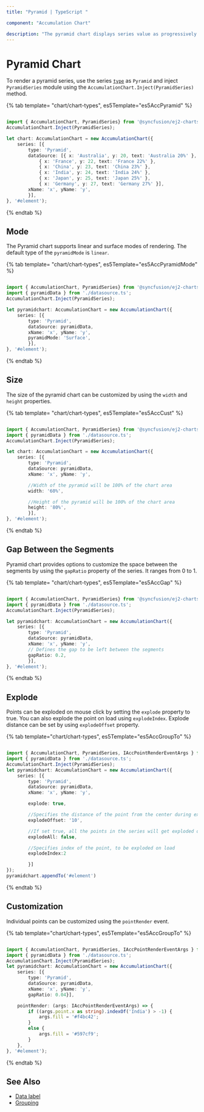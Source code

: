 ```yaml
---
title: "Pyramid | TypeScript "

component: "Accumulation Chart"

description: "The pyramid chart displays series value as progressively decreasing amount to hundred percent in total"
---
```


# Pyramid Chart

To render a pyramid series, use the series [`type`](../api/accumulation-chart/accumulationSeriesModel/) as `Pyramid` and
inject `PyramidSeries` module using the `AccumulationChart.Inject(PyramidSeries)` method.

{% tab template= "chart/chart-types", es5Template="es5AccPyramid" %}

```typescript

import { AccumulationChart, PyramidSeries} from '@syncfusion/ej2-charts';
AccumulationChart.Inject(PyramidSeries);

let chart: AccumulationChart = new AccumulationChart({
    series: [{
        type: 'Pyramid',
        dataSource: [{ x: 'Australia', y: 20, text: 'Australia 20%' },
            { x: 'France', y: 22, text: 'France 22%' },
            { x: 'China', y: 23, text: 'China 23%' },
            { x: 'India', y: 24, text: 'India 24%' },
            { x: 'Japan', y: 25, text: 'Japan 25%' },
            { x: 'Germany', y: 27, text: 'Germany 27%' }],
        xName: 'x', yName: 'y',
        }],
}, '#element');

```

{% endtab %}

## Mode

The Pyramid chart supports linear and surface modes of rendering. The default type of the
`pyramidMode` is `linear`.

{% tab template= "chart/chart-types", es5Template="es5AccPyramidMode" %}

```typescript

import { AccumulationChart, PyramidSeries} from '@syncfusion/ej2-charts';
import { pyramidData } from './datasource.ts';
AccumulationChart.Inject(PyramidSeries);

let pyramidchart: AccumulationChart = new AccumulationChart({
    series: [{
        type: 'Pyramid',
        dataSource: pyramidData,
        xName: 'x', yName: 'y',
        pyramidMode: 'Surface',
        }],
}, '#element');

```

{% endtab %}

## Size

The size of the pyramid chart can be customized by using the  `width` and `height` properties.

{% tab template= "chart/chart-types", es5Template="es5AccCust" %}

```typescript

import { AccumulationChart, PyramidSeries} from '@syncfusion/ej2-charts';
import { pyramidData } from './datasource.ts';
AccumulationChart.Inject(PyramidSeries);

let chart: AccumulationChart = new AccumulationChart({
    series: [{
        type: 'Pyramid',
        dataSource: pyramidData,
        xName: 'x', yName: 'y',

        //Width of the pyramid will be 100% of the chart area
        width: '60%',

        //Height of the pyramid will be 100% of the chart area
        height: '80%',
        }],
}, '#element');

```

{% endtab %}

## Gap Between the Segments

Pyramid chart provides options to customize the space between the segments by using the `gapRatio` property of the
series. It ranges from 0 to 1.

{% tab template= "chart/chart-types", es5Template="es5AccGap" %}

```typescript

import { AccumulationChart, PyramidSeries} from '@syncfusion/ej2-charts';
import { pyramidData } from './datasource.ts';
AccumulationChart.Inject(PyramidSeries);

let pyramidchart: AccumulationChart = new AccumulationChart({
    series: [{
        type: 'Pyramid',
        dataSource: pyramidData,
        xName: 'x', yName: 'y',
        // Defines the gap to be left between the segments
        gapRatio: 0.2,
        }],
}, '#element');

```

{% endtab %}

## Explode

Points can be exploded on mouse click by setting the `explode` property to true. You can also explode the point
on load using `explodeIndex`. Explode distance can be set by using `explodeOffset` property.

{% tab template="chart/chart-types", es5Template="es5AccGroupTo" %}

```typescript

import { AccumulationChart, PyramidSeries, IAccPointRenderEventArgs } from '@syncfusion/ej2-charts';
import { pyramidData } from './datasource.ts';
AccumulationChart.Inject(PyramidSeries);
let pyramidchart: AccumulationChart = new AccumulationChart({
    series: [{
        type: 'Pyramid',
        dataSource: pyramidData,
        xName: 'x', yName: 'y',

        explode: true,

        //Specifies the distance of the point from the center during explode, which takes values in both pixels and percentage
        explodeOffset: '10',

        //If set true, all the points in the series will get exploded on load
        explodeAll: false,

        //Specifies index of the point, to be exploded on load
        explodeIndex:2

        }]
});
pyramidchart.appendTo('#element')

```

{% endtab %}

## Customization

Individual points can be customized using the `pointRender` event.

{% tab template="chart/chart-types", es5Template="es5AccGroupTo" %}

```typescript

import { AccumulationChart, PyramidSeries, IAccPointRenderEventArgs } from '@syncfusion/ej2-charts';
import { pyramidData } from './datasource.ts';
AccumulationChart.Inject(PyramidSeries);
let pyramidchart: AccumulationChart = new AccumulationChart({
    series: [{
        type: 'Pyramid',
        dataSource: pyramidData,
        xName: 'x', yName: 'y',
        gapRatio: 0.04}],

    pointRender: (args: IAccPointRenderEventArgs) => {
        if ((args.point.x as string).indexOf('India') > -1) {
            args.fill = '#f4bc42';
        }
        else {
            args.fill = '#597cf9';
        }
    },
}, '#element');

```

{% endtab %}

## See Also

* [Data label](./data-label/)
* [Grouping](./grouping/)
